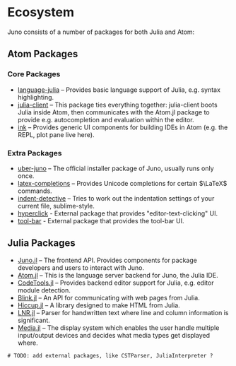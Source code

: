 # Ecosystem

Juno consists of a number of packages for both Julia and Atom:

## Atom Packages

### Core Packages

* [language-julia](https://github.com/JuliaLang/atom-language-julia) – Provides basic language support of Julia, e.g. syntax highlighting.
* [julia-client](http://github.com/JunoLab/atom-julia-client) – This package ties everything together: julia-client boots Julia inside Atom, then communicates with the Atom.jl package to provide e.g. autocompletion and evaluation within the editor.
* [ink](https://github.com/JunoLab/atom-ink) – Provides generic UI components for building IDEs in Atom (e.g. the REPL, plot pane live here).

### Extra Packages

* [uber-juno](https://github.com/JunoLab/uber-juno) – The official installer package of Juno, usually runs only once.
* [latex-completions](https://github.com/JunoLab/atom-latex-completions) – Provides Unicode completions for certain $\LaTeX$ commands.
* [indent-detective](https://github.com/JunoLab/atom-indent-detective) – Tries to work out the indentation settings of your current file, sublime-style.
* [hyperclick](https://github.com/facebookarchive/hyperclick) - External package that provides "editor-text-clicking" UI.
* [tool-bar](https://github.com/suda/tool-bar) - External package that provides the tool-bar UI.

## Julia Packages

* [Juno.jl](https://github.com/JunoLab/Juno.jl) – The frontend API. Provides components for package developers and users to interact with Juno.
* [Atom.jl](http://github.com/JunoLab/Atom.jl) – This is the language server backend for Juno, the Julia IDE.
* [CodeTools.jl](http://github.com/JunoLab/CodeTools.jl) – Provides backend editor support for Julia, e.g. editor module detection.
* [Blink.jl](https://github.com/JunoLab/Blink.jl) – An API for communicating with web pages from Julia.
* [Hiccup.jl](https://github.com/JunoLab/Hiccup.jl) – A library designed to make HTML from Julia.
* [LNR.jl](https://github.com/JunoLab/LNR.jl) – Parser for handwritten text where line and column information is significant.
* [Media.jl](https://github.com/JunoLab/Media.jl) – The display system which enables the user handle multiple input/output devices and decides what media types get displayed where.

```@meta
# TODO: add external packages, like CSTParser, JuliaInterpreter ?
```